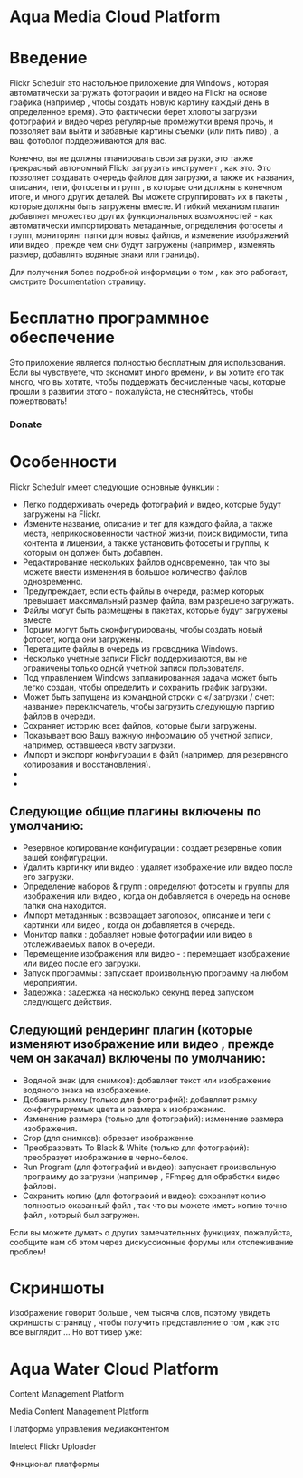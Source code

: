 # Aqua Media Cloud Platform

# Введение


Flickr Schedulr это настольное приложение для Windows , которая автоматически загружать фотографии и видео на Flickr на основе графика (например , чтобы создать новую картину каждый день в определенное время). Это фактически берет хлопоты загрузки фотографий и видео через регулярные промежутки время прочь, и позволяет вам выйти и забавные картины съемки (или пить пиво) , а ваш фотоблог поддерживаются для вас.

Конечно, вы не должны планировать свои загрузки, это также прекрасный автономный Flickr загрузить инструмент , как это. Это позволяет создавать очередь файлов для загрузки, а также их названия, описания, теги, фотосеты и групп , в которые они должны в конечном итоге, и много других деталей. Вы можете сгруппировать их в пакеты , которые должны быть загружены вместе. И гибкий механизм плагин добавляет множество других функциональных возможностей - как автоматически импортировать метаданные, определения фотосеты и групп, мониторинг папки для новых файлов, и изменение изображений или видео , прежде чем они будут загружены (например , изменять размер, добавлять водяные знаки или границы).

Для получения более подробной информации о том , как это работает, смотрите Documentation страницу.

# Бесплатно программное обеспечение

Это приложение является полностью бесплатным для использования. Если вы чувствуете, что экономит много времени, и вы хотите его так много, что вы хотите, чтобы поддержать бесчисленные часы, которые прошли в развитии этого - пожалуйста, не стесняйтесь, чтобы пожертвовать!

### Donate



# Особенности

Flickr Schedulr имеет следующие основные функции :

 - Легко поддерживать очередь фотографий и видео, которые будут загружены на Flickr.
 - Измените название, описание и тег для каждого файла, а также места, неприкосновенности частной жизни, поиск видимости, типа контента и лицензии, а также установить фотосеты и группы, к которым он должен быть добавлен.
 - Редактирование нескольких файлов одновременно, так что вы можете внести изменения в большое количество файлов одновременно.
 - Предупреждает, если есть файлы в очереди, размер которых превышает максимальный размер файла, вам разрешено загружать.
 - Файлы могут быть размещены в пакетах, которые будут загружены вместе.
 - Порции могут быть сконфигурированы, чтобы создать новый фотосет, когда они загружены.
 - Перетащите файлы в очередь из проводника Windows.
 - Несколько учетные записи Flickr поддерживаются, вы не ограничены только одной учетной записи пользователя.
 - Под управлением Windows запланированная задача может быть легко создан, чтобы определить и сохранить график загрузки.
 - Может быть запущена из командной строки с «/ загрузки / счет: название» переключатель, чтобы загрузить следующую партию файлов в очереди.
 - Сохраняет историю всех файлов, которые были загружены.
 - Показывает всю Вашу важную информацию об учетной записи, например, оставшееся квоту загрузки.
 - Импорт и экспорт конфигурации в файл (например, для резервного копирования и восстановления).
 - 
 - 
 
 ## Следующие общие плагины включены по умолчанию:

 - Резервное копирование конфигурации : создает резервные копии вашей конфигурации.
 - Удалить картинку или видео : удаляет изображение или видео после его загрузки.
 - Определение наборов & групп : определяют фотосеты и группы для изображения или видео , когда он добавляется в очередь на основе папки она находится.
 - Импорт метаданных : возвращает заголовок, описание и теги с картинки или видео , когда он добавляется в очередь.
 - Монитор папки : добавляет новые фотографии или видео в отслеживаемых папок в очереди.
 - Перемещение изображения или видео - : перемещает изображение или видео после его загрузки.
 - Запуск программы : запускает произвольную программу на любом мероприятии.
 - Задержка : задержка на несколько секунд перед запуском следующего действия.

## Следующий рендеринг плагин (которые изменяют изображение или видео , прежде чем он закачал) включены по умолчанию:

 - Водяной знак (для снимков): добавляет текст или изображение водяного знака на изображение.
 - Добавить рамку (только для фотографий): добавляет рамку конфигурируемых цвета и размера к изображению.
 - Изменение размера (только для фотографий): изменение размера изображения.
 - Crop (для снимков): обрезает изображение.
 - Преобразовать To Black & White (только для фотографий): преобразует изображение в черно-белое.
 - Run Program (для фотографий и видео): запускает произвольную программу до загрузки (например , FFmpeg для обработки видео файлов).
 - Сохранить копию (для фотографий и видео): сохраняет копию полностью оказанный файл , так что вы можете иметь копию точно файл , который был загружен.


Если вы можете думать о других замечательных функциях, пожалуйста, сообщите нам об этом через дискуссионные форумы или отслеживание проблем!


# Скриншоты

Изображение говорит больше , чем тысяча слов, поэтому увидеть скриншоты страницу , чтобы получить представление о том , как это все выглядит ... Но вот тизер уже:















# Aqua Water Cloud Platform

Content Management Platform

Media Content Management Platform



Платформа управления медиаконтентом







Intelect Flickr Uploader





Фнкционал платформы








